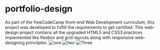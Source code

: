# portfolio-design
As part of the freeCodeCamp front-end Web Development curriculum, this project was developed to fulfill the requirements to get certified. This web-design project contains all the upgraded HTML5 and CSS3 practices implemented like flexbox and grid-layouts along with responsive web-designing princilples.
![one](https://github.com/zeetaen1989/portfolio-design/blob/main/images/one.png)
![two](https://github.com/zeetaen1989/portfolio-design/blob/main/images/two.png)
![Three](https://github.com/zeetaen1989/portfolio-design/blob/main/images/Three.png)
